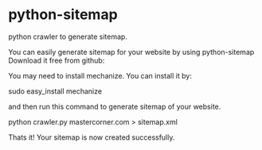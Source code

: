 python-sitemap
==============

python crawler to generate sitemap.

You can easily generate sitemap for your website by using python-sitemap
Download it free from github:

You may need to install mechanize. You can install it by:

sudo easy_install mechanize

and then run this command to generate sitemap of your website.

python crawler.py mastercorner.com > sitemap.xml

Thats it! Your sitemap is now created successfully.